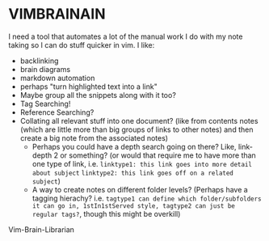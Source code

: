 # VIMBRAINAIN

I need a tool that automates a lot of the manual work I do with my note taking so I can do stuff quicker in vim.
I like:
* backlinking
* brain diagrams
* markdown automation
* perhaps "turn highlighted text into a link"
* Maybe group all the snippets along with it too?
* Tag Searching!
* Reference Searching?
* Collating all relevant stuff into one document? (like from contents notes (which are little more than big groups of links to other notes) and then create a big note from the associated notes)
   * Perhaps you could have a depth search going on there? Like, link-depth 2 or something? (or would that require me to have more than one type of link, i.e. `linktype1: this link goes into more detail about subject` `linktype2: this link goes off on a related subject`)
   * A way to create notes on different folder levels? (Perhaps have a tagging hierachy? i.e. `tagtype1 can define which folder/subfolders it can go in, 1stIn1stServed style, tagtype2 can just be regular tags?`, though this might be overkill)

Vim-Brain-Librarian
